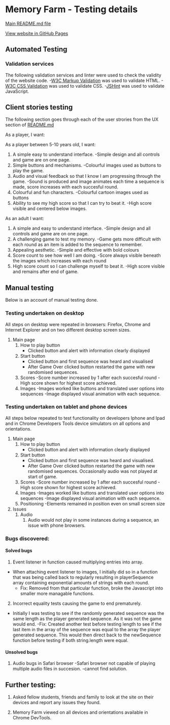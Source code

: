 # Memory Farm - Testing details

[Main README.md file](README.md)

[View website in GitHub Pages](https://shaun-davies.github.io/memory-farm-game/)

## Automated Testing

### Validation services
The following validation services and linter were used to check the validity of the website code.
-[W3C Markup Validation](https://validator.w3.org/) was used to validate HTML.
-[W3C CSS Validation](https://jigsaw.w3.org/css-validator/) was used to validate CSS.
-[JSHint](https://jshint.com/) was used to validate JavaScript.


## Client stories testing

The following section goes through each of the user strories from the UX section of [README.md](README.md)

As a player, I want:

As a player between 5-10 years old, I want:

1. A simple easy to understand interface.
    -Simple design and all controls and game are on one page.
2. Simple buttons and mechanisms.
    -Colourful images used as buttons to play the game.
3. Audio and visual feedback so that I know I am progressing through the game.
    -Sound is produced and image animates each time a sequence is made, score increases with each succesful round.
4. Colourful and fun characters.
    -Colourful cartoon images used as buttons
5. Ability to see my high score so that I can try to beat it.
    -High score visible and centered below images.

As an adult I want: 

1. A simple and easy to understand interface.
    -Simple design and all controls and game are on one page.
2. A challenging game to test my memory.
    -Game gets more difficult with each round as an item is added to the sequence to remember.
3. Appealing aesthetic.
    -Simple and effective with bold colours
4. Score count to see how well I am doing.
    -Score always visible beneath the images which increases with each round
5. High score count so I can challenge myself to beat it.
    -High score visible and remains after end of game.

## Manual testing
Below is an account of manual testing done.

### Testing undertaken on desktop
All steps on desktop were repeated in browsers: Firefox, Chrome and Internet Explorer and on two different desktop screen sizes.

1. Main page
    1. How to play button
        - Clicked button and alert with information clearly displayed
    2. Start button
        - Clicked button and first sequence was heard and visualised
        - After Game Over clicked button restarted the game with new randomised sequences.
    3. Scores
        -Score number increased by 1 after each succesful round
        -High score shown for highest score achieved.
    4. Images
       -Images worked like buttons and translated user options into sequences
       -Image displayed visual animation with each sequence.

### Testing undertaken on tablet and phone devices

All steps below repeated to test functionality on developers Iphone and Ipad and in Chrome Developers Tools device simulators on all options and orientations.

1. Main page
    1. How to play button
        - Clicked button and alert with information clearly displayed
    2. Start button
        - Clicked button and first sequence was heard and visualised.
        - After Game Over clicked button restarted the game with new randomised sequences. Occasionally audio was not played at start of game.
    3. Scores
        -Score number increased by 1 after each succesful round
        -High score shown for highest score achieved.
    4. Images
       -Images worked like buttons and translated user options into sequences
       -Image displayed visual animation with each sequence.
    5. Positioning
        -Elements remained in position even on small screen size
2. Issues
    1. Audio
        1. Audio would not play in some instances during a sequence, an issue with phone browsers.

### Bugs discovered:
#### Solved bugs

1. Event listener in function caused multiplying entries into array.

- When attaching event listener to images, I initially did so in a function that was being called back to regularly resulting in playerSequence array containing exponential amounts of strings with each round.
    - Fix: Removed from that particular function, broke the Javascript into smaller more managable functions.

2. Incorrect equality tests causing the game to end prematurely.

- Initially I was testing to see if the randomly generated sequence was the same length as the player generated sequence. As it was not the game would end.
    -Fix: Created another test before testing length to see if the last item in the array of the sequence was equal to the array the player generated sequence. This would then direct back to the newSequence function before testing if both string.length were equal.


#### Unsolved bugs

1. Audio bugs in Safari browser
    -Safari browser not capable of playing multiple audio files in succesion.
    -cannot find solution.

## Further testing:
1. Asked fellow students, friends and family to look at the site on their devices and report any issues they found.

2. Memory Farm viewed on all devices and orientations available in Chrome DevTools.